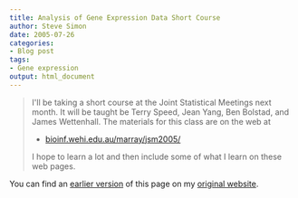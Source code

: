 ```yaml
---
title: Analysis of Gene Expression Data Short Course
author: Steve Simon
date: 2005-07-26
categories:
- Blog post
tags:
- Gene expression
output: html_document
---
```

> I'll be taking a short course at the Joint Statistical Meetings next
> month. It will be taught be Terry Speed, Jean Yang, Ben Bolstad, and
> James Wettenhall. The materials for this class are on the web at
>
> -   [bioinf.wehi.edu.au/marray/jsm2005/](http://bioinf.wehi.edu.au/marray/jsm2005/)
>
> I hope to learn a lot and then include some of what I learn on these
> web pages.

You can find an [earlier version][sim1] of this page on my [original website][sim2].


[sim1]: http://www.pmean.com/05/GeneExpression.html
[sim2]: http://www.pmean.com/original_site.html
